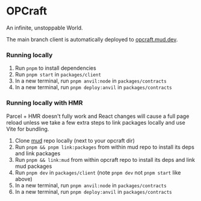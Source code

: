 # OPCraft

An infinite, unstoppable World.

The main branch client is automatically deployed to [opcraft.mud.dev](https://opcraft.mud.dev).

### Running locally

1. Run `pnpm` to install dependencies
2. Run `pnpm start` in `packages/client`
3. In a new terminal, run `pnpm anvil:node` in `packages/contracts`
4. In a new terminal, run `pnpm deploy:anvil` in `packages/contracts`

### Running locally with HMR

Parcel + HMR doesn't fully work and React changes will cause a full page reload unless we take a few extra steps to link packages locally and use Vite for bundling.

1. Clone [mud](https://github.com/latticexyz/mud) repo locally (next to your opcraft dir)
2. Run `pnpm && pnpm link:packages` from within mud repo to install its deps and link packages
3. Run `pnpm && link:mud` from within opcraft repo to install its deps and link mud packages
4. Run `pnpm dev` in `packages/client` (note `pnpm dev` not `pnpm start` like above)
5. In a new terminal, run `pnpm anvil:node` in `packages/contracts`
6. In a new terminal, run `pnpm deploy:anvil` in `packages/contracts`
